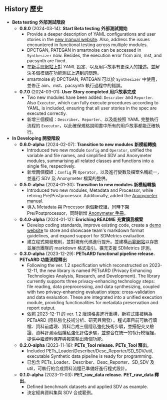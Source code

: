 ## History 歷史

- **Beta testing 外部測試階段**
  - **0.8.0** (2024-03-14): **Start Beta testing** **外部測試開始**
    - Provide a deeper description of YAML configurations and user stories in the [new manual website](https://nics-tw.github.io/PETsARD/). Also, address the issues encountered in functional testing across multiple modules.
    - DPCTGAN, PATEGAN in smartnoise can be accessed in `Synthesizer` now. Besides, the execution error from aim, mst, and pacsynth are fixed.
    - 在[新手冊網站](https://nics-tw.github.io/PETsARD/)上對 YAML 設定、以及用戶故事有更深入的描述。並解決多個模組在功能測試上遇到的問題。
    - smartnoise 的 DPCTGAN, PATEGAN 可以於 `Synthesizer` 中使用，並修正 aim、mst、pacsynth 執行過程中的錯誤。
  - **0.7.0** (2024-03-01): **User Story completed** **用戶故事完成**
    - Two new modules have been added: `Describer` and `Reporter`. Also `Executor`, which can fully execute procedures according to YAML, is included, ensuring that all user stories in the spec are executed correctly.
    - 新增三個模組：`Describer`、`Reporter`、以及能按照 YAML 完整執行流程的 `Executor`，以此確保規格說明書中所有的用戶故事都能正確執行。
- **In Developing 開發階段**
  - **0.6.0-alpha** (2024-02-07): **Transition to new modules** **新模組轉換**
    - Introduced two new module `Config` and `Operator`, unified the variable and file names, and simplified SDV and Anonymeter modules, summarising all related classes and functions into a single file, respectively.
    - 新增兩個模組：`Config` 與 `Operator`，以及進行變數及檔案名稱統一，並進行 SDV 及 Anonymeter 檔案的整併。
  - **0.5.0-alpha** (2024-01-30): **Transition to new modules** **新模組轉換**
    - Introduced two new modules, Metadata and Processor, while retiring Pre/Postprocessor. Additionally, added the [Anonymeter manual](https://nics-tw.github.io/PETsARD//Evaluator-Anonymeter.html).
    - 導入 Metadata 與 Processor 兩個新模組，同時下架 Pre/Postprocessor，同時新增 [Anonymeter 手冊](https://matheme-justyn.github.io/PETsARD-Gitbook/Evaluator-Anonymeter.html)。
  - **0.4.0-alpha** (2024-01-12): **Enriching README** **充實讀我檔案**
    - Develop coding standards, improve existing code, create a [demo website](https://matheme-justyn.github.io/PETsARD-Gitbook/) to store and showcase team's markdown format guidelines, and expand support for SDMetrics evaluation.
    - 建立程式開發規則，並對現有代碼進行提升。並建構[示範網站](https://matheme-justyn.github.io/PETsARD-Gitbook/)以存放並展示團隊的 markdown 格式指引。擴充支援 SDMetrics 評測。
  - **0.3.0-alpha** (2023-12-29): **PETsARD functional pipeline release.** **PETsARD 功能流程釋出**
    - Following the ver. 1.2 specification which reconstructed on 2023-12-11, the new library is named PETsARD (Privacy Enhancing Technologies Analysis, Research, and Development). The library currently supports three privacy-enhancing technology steps: file reading, data preprocessing, and data synthesizing, coupled with two privacy-enhancing evaluation steps: cross-validation and data evaluation. These are integrated into a unified execution module, providing functionalities for metadata preservation and report output.
    - 依照 2023-12-11 的 ver. 1.2 版規格書進行重構，新程式庫被稱為 PETsARD (隱私強化技術分析、研究與開發) 。程式庫目前可執行讀檔、資料前處理、資料合成三個隱私強化技術步驟，並搭配交叉驗證、資料評測兩個隱私強化評估步驟，並整合在統一的執行模組裡，提供中繼資料保存與報告輸出兩個功能。
  - **0.2.0-alpha** (2023-11-16): **PETs_Tool release.** **PETs_Tool 釋出**。
    - Included PETs_Loader/Describer/Desc_Reporter/SD_SDV/util, executable Synthetic data pipeline is ready for programming.
    - 已包含 PETs_Loader、Describer、Desc_Reporter、SD_SDV 及 util，可執行的合成資料流程已準備好進行程式設計。
  - **0.1.0-alpha** (2023-11-03): **PET_raw_data release.** **PET_raw_data 釋出**。
    - Defined benchmark datasets and applied SDV as example.
    - 決定經典資料集與 SDV 合成範例。

